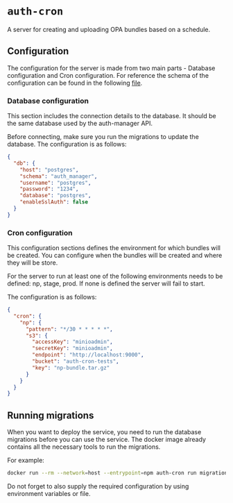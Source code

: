 # `auth-cron`

A server for creating and uploading OPA bundles based on a schedule.

## Configuration

The configuration for the server is made from two main parts - Database configuration and Cron configuration.
For reference the schema of the configuration can be found in the following [file](src/config.ts).

### Database configuration

This section includes the connection details to the database.
It should be the same database used by the auth-manager API.

Before connecting, make sure you run the migrations to update the database.
The configuration is as follows:

```json
{
  "db": {
    "host": "postgres",
    "schema": "auth_manager",
    "username": "postgres",
    "password": "1234",
    "database": "postgres",
    "enableSslAuth": false
  }
}
```

### Cron configuration

This configuration sections defines the environment for which bundles will be created. You can configure when the bundles will be created and where they will be store.

For the server to run at least one of the following environments needs to be defined: np, stage, prod. If none is defined the server will fail to start.

The configuration is as follows:

```json
{
  "cron": {
    "np": {
      "pattern": "*/30 * * * * *",
      "s3": {
        "accessKey": "minioadmin",
        "secretKey": "minioadmin",
        "endpoint": "http://localhost:9000",
        "bucket": "auth-cron-tests",
        "key": "np-bundle.tar.gz"
      }
    }
  }
}
```

## Running migrations

When you want to deploy the service, you need to run the database migrations before you can use the service.
The docker image already contains all the necessary tools to run the migrations.

For example:

```sh
docker run --rm --network=host --entrypoint=npm auth-cron run migration:run
```

Do not forget to also supply the required configuration by using environment variables or file.
